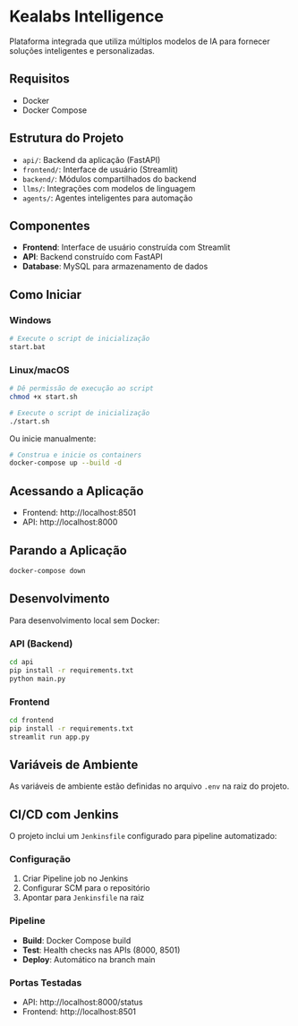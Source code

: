 # Kealabs Intelligence

Plataforma integrada que utiliza múltiplos modelos de IA para fornecer soluções inteligentes e personalizadas.

## Requisitos

- Docker
- Docker Compose

## Estrutura do Projeto

- `api/`: Backend da aplicação (FastAPI)
- `frontend/`: Interface de usuário (Streamlit)
- `backend/`: Módulos compartilhados do backend
- `llms/`: Integrações com modelos de linguagem
- `agents/`: Agentes inteligentes para automação


## Componentes

- **Frontend**: Interface de usuário construída com Streamlit
- **API**: Backend construído com FastAPI
- **Database**: MySQL para armazenamento de dados


## Como Iniciar

### Windows

```bash
# Execute o script de inicialização
start.bat
```

### Linux/macOS

```bash
# Dê permissão de execução ao script
chmod +x start.sh

# Execute o script de inicialização
./start.sh
```

Ou inicie manualmente:

```bash
# Construa e inicie os containers
docker-compose up --build -d
```

## Acessando a Aplicação

- Frontend: http://localhost:8501
- API: http://localhost:8000


## Parando a Aplicação

```bash
docker-compose down
```

## Desenvolvimento

Para desenvolvimento local sem Docker:

### API (Backend)

```bash
cd api
pip install -r requirements.txt
python main.py
```

### Frontend

```bash
cd frontend
pip install -r requirements.txt
streamlit run app.py
```

## Variáveis de Ambiente

As variáveis de ambiente estão definidas no arquivo `.env` na raiz do projeto.

## CI/CD com Jenkins

O projeto inclui um `Jenkinsfile` configurado para pipeline automatizado:

### Configuração
1. Criar Pipeline job no Jenkins
2. Configurar SCM para o repositório
3. Apontar para `Jenkinsfile` na raiz

### Pipeline
- **Build**: Docker Compose build
- **Test**: Health checks nas APIs (8000, 8501)
- **Deploy**: Automático na branch main

### Portas Testadas
- API: http://localhost:8000/status
- Frontend: http://localhost:8501